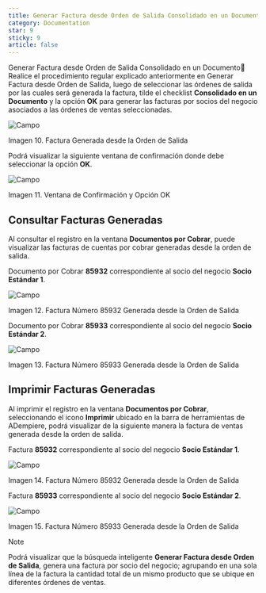 ```yaml
---
title: Generar Factura desde Orden de Salida Consolidado en un Documento
category: Documentation
star: 9
sticky: 9
article: false
---
```


Generar Factura desde Orden de Salida Consolidado en un Documento
Realice el procedimiento regular explicado anteriormente en Generar Factura desde Orden de Salida, luego de seleccionar las órdenes de salida por las cuales será generada la factura, tilde el checklist **Consolidado en un Documento** y la opción **OK** para generar las facturas por socios del negocio asociados a las órdenes de ventas seleccionadas.

![Campo](/assets/img/docs/sales-management/sam-sales-image256.png)

Imagen 10. Factura Generada desde la Orden de Salida

Podrá visualizar la siguiente ventana de confirmación donde debe seleccionar la opción **OK**.

![Campo](/assets/img/docs/sales-management/sam-sales-image257.png)

Imagen 11. Ventana de Confirmación y Opción OK

## Consultar Facturas Generadas

Al consultar el registro en la ventana **Documentos por Cobrar**, puede visualizar las facturas de cuentas por cobrar generadas desde la orden de salida.

Documento por Cobrar **85932** correspondiente al socio del negocio **Socio Estándar 1**.

![Campo](/assets/img/docs/sales-management/sam-sales-image258.png)

Imagen 12. Factura Número 85932 Generada desde la Orden de Salida

Documento por Cobrar **85933** correspondiente al socio del negocio **Socio Estándar 2**.

![Campo](/assets/img/docs/sales-management/sam-sales-image259.png)

Imagen 13. Factura Número 85933 Generada desde la Orden de Salida

## Imprimir Facturas Generadas

Al imprimir el registro en la ventana **Documentos por Cobrar**, seleccionando el icono **Imprimir** ubicado en la barra de herramientas de ADempiere, podrá visualizar de la siguiente manera la factura de ventas generada desde la orden de salida.

Factura **85932** correspondiente al socio del negocio **Socio Estándar 1**.

![Campo](/assets/img/docs/sales-management/sam-sales-image260.png)

Imagen 14. Factura Número 85932 Generada desde la Orden de Salida

Factura **85933** correspondiente al socio del negocio **Socio Estándar 2**.

![Campo](/assets/img/docs/sales-management/sam-sales-image261.png)

Imagen 15. Factura Número 85933 Generada desde la Orden de Salida

Note

Podrá visualizar que la búsqueda inteligente **Generar Factura desde Orden de Salida**, genera una factura por socio del negocio; agrupando en una sola línea de la factura la cantidad total de un mismo producto que se ubique en diferentes órdenes de ventas.

